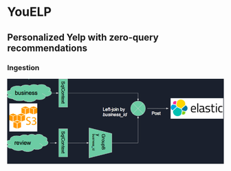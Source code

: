 # YouELP

## Personalized Yelp with zero-query recommendations

### Ingestion

[ingestion-flow]: https://github.com/pariban/YouELP/raw/master/images/ingest.png "Ingestion Flow"

![Data Ingestion][ingestion-flow]
